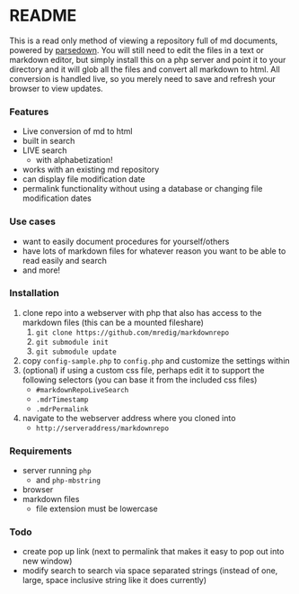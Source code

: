 # README

This is a read only method of viewing a repository full of md documents, powered by [parsedown](https://github.com/erusev/parsedown). You will still need to edit the files in a text or markdown editor, but simply install this on a php server and point it to your directory and it will glob all the files and convert all markdown to html. All conversion is handled live, so you merely need to save and refresh your browser to view updates.


### Features
* Live conversion of md to html
* built in search
* LIVE search
	* with alphabetization!
* works with an existing md repository
* can display file modification date
* permalink functionality without using a database or changing file modification dates

### Use cases
* want to easily document procedures for yourself/others
* have lots of markdown files for whatever reason you want to be able to read easily and search
* and more!

### Installation
1. clone repo into a webserver with php that also has access to the markdown files (this can be a mounted fileshare)
	1. `git clone https://github.com/mredig/markdownrepo`
	1. `git submodule init`
	1. `git submodule update`
1. copy `config-sample.php` to `config.php` and customize the settings within
1. (optional) if using a custom css file, perhaps edit it to support the following selectors (you can base it from the included css files)
	* `#markdownRepoLiveSearch`
	* `.mdrTimestamp`
	* `.mdrPermalink`
1. navigate to the webserver address where you cloned into
	* `http://serveraddress/markdownrepo`

### Requirements
* server running `php`
	* and `php-mbstring`
* browser
* markdown files
	* file extension must be lowercase

### Todo
* create pop up link (next to permalink that makes it easy to pop out into new window)
* modify search to search via space separated strings (instead of one, large, space inclusive string like it does currently)
